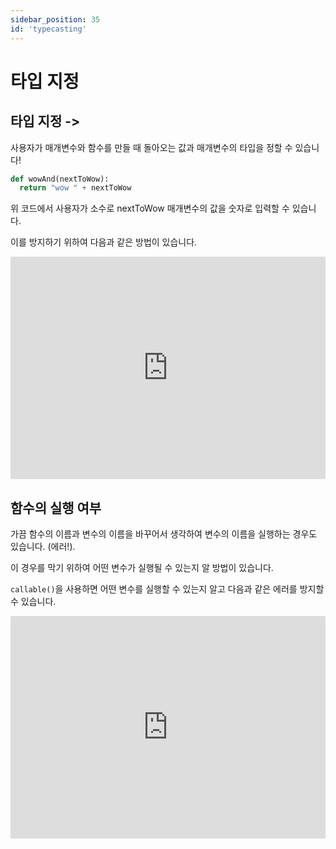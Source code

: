 ```yaml
---
sidebar_position: 35
id: 'typecasting'
---
```


# 타입 지정

## 타입 지정 ->

사용자가 매개변수와 함수를 만들 때 돌아오는 값과 매개변수의 타입을 정할 수 있습니다!

```py
def wowAnd(nextToWow):
  return "wow " + nextToWow
```

위 코드에서 사용자가 소수로 nextToWow 매개변수의 값을 숫자로 입력할 수 있습니다.

이를 방지하기 위하여 다음과 같은 방법이 있습니다.

<iframe src="https://trinket.io/embed/python3/215ca4e0af" width="100%" height="356" frameborder="0" marginwidth="0" marginheight="0" allowfullscreen></iframe>

## 함수의 실행 여부

가끔 함수의 이름과 변수의 이름을 바꾸어서 생각하여 변수의 이름을 실행하는 경우도 있습니다. (에러!).

이 경우를 막기 위하여 어떤 변수가 실행될 수 있는지 알 방법이 있습니다.

`callable()`을 사용하면 어떤 변수를 실행할 수 있는지 알고 다음과 같은 에러를 방지할 수 있습니다.

<iframe src="https://trinket.io/embed/python3/a5ed372467" width="100%" height="356" frameborder="0" marginwidth="0" marginheight="0" allowfullscreen></iframe>
